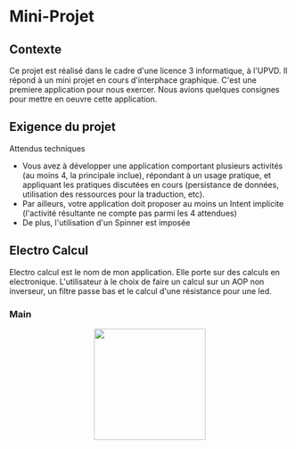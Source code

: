 # Mini-Projet

## Contexte

Ce projet est réalisé dans le cadre d'une licence 3 informatique, à l'UPVD. Il répond à un mini projet en cours d'interphace graphique. C'est une premiere application pour nous exercer. Nous avions quelques consignes pour mettre en oeuvre cette application. 

## Exigence du projet 

Attendus techniques
- Vous avez à développer une application comportant plusieurs activités (au moins 4, la principale inclue), répondant à un
usage pratique, et appliquant les pratiques discutées en cours (persistance de données, utilisation des ressources pour la
traduction, etc).
- Par ailleurs, votre application doit proposer au moins un Intent implicite (l'activité résultante ne compte pas parmi les 4
attendues)
- De plus, l'utilisation d'un Spinner est imposée

## Electro Calcul

Electro calcul est le nom de mon application. Elle porte sur des calculs en electronique.
L'utilisateur à le choix de faire un calcul sur un AOP non inverseur, un filtre passe bas et le calcul d'une résistance pour une led.

### Main

<div style="text-align:center"><img src="https://user-images.githubusercontent.com/79571637/109722911-a738ac80-7bad-11eb-9abd-fcdd6ad28b3b.jpg" width="200">
